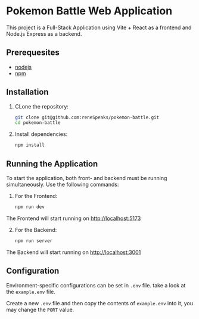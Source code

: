 # Pokemon Battle Web Application

This project is a Full-Stack Application using Vite + React as a frontend and Node.js Express as a backend.

## Prerequesites

- [nodejs](https://nodejs.org/)
- [npm](https://www.npmjs.com/)

## Installation

1. CLone the repository:

   ```bash
   git clone git@github.com:reneSpeaks/pokemon-battle.git
   cd pokemon-battle
   ```
   
2. Install dependencies:

   ```bash
   npm install
   ```
   
## Running the Application

To start the application, both front- and backend must be running simultaneously. Use the following commands:

1. For the Frontend:

    ```bash
    npm run dev
    ```

The Frontend will start running on [http://localhost:5173](http://localhost:5173)
   
2. For the Backend:

    ```bash
    npm run server
    ```

The Backend will start running on [http://localhost:3001](http://localhost:3001)

## Configuration

Environment-specific configurations can be set in `.env` file. take a look at the `example.env` file.

Create a new `.env` file and then copy the contents of `example.env` into it, you may change the `PORT` value.